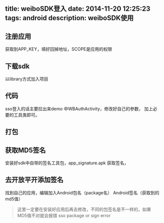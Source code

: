 title: weiboSDK登入
date: 2014-11-20 12:25:23
tags: android
description: weiboSDK使用
---
## 注册应用
获取到APP_KEY，填好回掉地址，SCOPE是应用的权限

## 下载sdk
以library方式加入项目

## 代码
sso登入的话主要拉出来demo 中WBAuthActivity，修改好自己的参数，
加上必要的工具类即可。

## 打包

## 获取MD5签名
安装好sdk中自带的签名工具包，app_signature.apk
获取签名，

## 去开放平开添加签名
找到自己的应用，编辑加入Android包名（package名）
Android签名（获取到的md5值）

> 这里一定要在安装好应用后再去修改，不同的包签名是不一样的，如果MD5值不对就会报错
 sso package or sign error



<!--more-->
